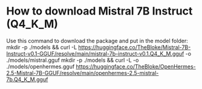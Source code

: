 # How to download Mistral 7B Instruct (Q4_K_M)
Use this command to download the package and put in the model folder:
mkdir -p ./models && curl -L https://huggingface.co/TheBloke/Mistral-7B-Instruct-v0.1-GGUF/resolve/main/mistral-7b-instruct-v0.1.Q4_K_M.gguf -o ./models/mistral.gguf
mkdir -p ./models && curl -L -o ./models/openhermes.gguf https://huggingface.co/TheBloke/OpenHermes-2.5-Mistral-7B-GGUF/resolve/main/openhermes-2.5-mistral-7b.Q4_K_M.gguf
